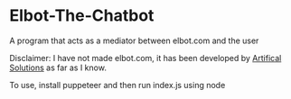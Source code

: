 # Elbot-The-Chatbot
 A program that acts as a mediator between elbot.com and the user

Disclaimer: I have not made elbot.com, it has been developed by [Artifical Solutions](https://www.artificial-solutions.com/?utm_source=elbot) as far as I know.

To use, install puppeteer and then run index.js using node